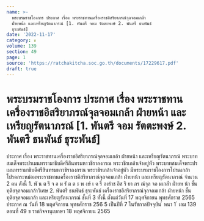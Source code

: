 ```yaml
---
name: >-
  พระบรมราชโองการ ประกาศ เรื่อง พระราชทานเครื่องราชอิสริยาภรณ์จุลจอมเกล้า
  ฝ่ายหน้า และเหรียญรัตนาภรณ์ [1. พันตรี จอม รัตตะพงษ์ 2. พันตรี ธนพันธ์
  ธุระพันธ์]
date: '2022-11-17'
category: ข
volume: 139
section: 49
page: 1
source: 'https://ratchakitcha.soc.go.th/documents/17229617.pdf'
draft: true
---
```


# พระบรมราชโองการ ประกาศ เรื่อง พระราชทานเครื่องราชอิสริยาภรณ์จุลจอมเกล้า ฝ่ายหน้า และเหรียญรัตนาภรณ์ [1. พันตรี จอม รัตตะพงษ์ 2. พันตรี ธนพันธ์ ธุระพันธ์]

ประกาศ เรื่อง พระราชทานเครื่องราชอิสริยาภรณ์จุลจอมเกล้า ฝ่ายหน้า และเหรียญรัตนาภรณ์ พระบาทสมเด็จพระปรเมนทรรามาธิบดีศรีสินทรมหาวชิราลงกรณ พระวชิรเกล้าเจ้าอยู่หัว พระบาทสมเด็จพระปรเมนทรรามาธิบดีศรีสินทรมหาวชิราลงกรณ พระวชิรเกล้าเจ้าอยู่หัว มีพระบรมราชโองการโปรดเกล้าโปรดกระหม่อมพระราชทานเครื่องราชอิสริยาภรณ์จุลจอมเกล้า ฝ่ายหน้า และเหรียญรัตนาภรณ์ จำนวน 2 คน ดังนี้ 1. พั น ต รี จ อ ม รั ต ต ะ พ งษ์ เ ค รื่ องรำช อิส ริ ยา ภร ณ์จุล จอ มเกล้ำ ฝ่ำยห น้า ชั้น ทุติยจุลจอมเกล้าวิเศษ 2. พันตรี ธนพันธ์ ธุระพันธ์ เครื่องราชอิสริยาภรณ์จุลจอมเกล้า ฝ่ายหน้า ชั้น ทุติยจุลจอมเกล้า และเหรียญรัตนาภรณ์ ชั้นที่ 3 ทั้งนี้ ตั้งแต่วันที่ 17 พฤศจิกายน พุทธศักราช 2565 ประกาศ ณ วันที่ 18 พฤศจิกายน พุทธศักราช 256 5 เป็นปีที่ 7 ในรัชกาลปัจจุบัน ้ หนา 1 ่ เลม 139 ตอนที่ 49 ข ราชกิจจานุเบกษา 18 พฤศจิกายน 2565
